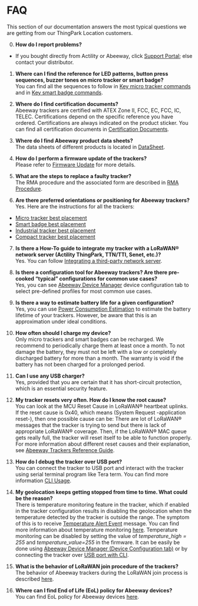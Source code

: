 # FAQ
This section of our documentation answers the most typical questions we are getting from our ThingPark Location customers.

0. **How do I report problems?**
* If you bought directly from Actility or Abeeway, click [Support Portal](https://thingpark.page.link/AbeewaySupport); else contact your distributor.

1. **Where can I find the reference for LED patterns, button press sequences, buzzer tones on micro tracker or smart badge?**
<br/>You can find all the sequences to follow in [Key micro tracker commands](../trackers-overview/micro-tracker/index.md) and in [Key smart badge commands](../trackers-overview/smart-badge/index.md).<br/>

2. **Where do I find certification documents?**
<br/>Abeeway trackers are certified with ATEX Zone II, FCC, EC, FCC, IC, TELEC. Certifications depend on the specific reference you have ordered. Certifications are always indicated on the product sticker. You can find all certification documents in [Certification Documents](https://actilitysa.sharepoint.com/:f:/t/aby/EpY7P-aTfkFMjo1GZgpXyrQBJ_XkD-XnaTCQu1-j6jsOTA?e=zBHYvH).<br/>

3. **Where do I find Abeeway product data sheets?**
<br/>The data sheets of different products is located in [DataSheet](https://actilitysa.sharepoint.com/:f:/t/aby/EjbhUI7oGiZHrPZ1wCDuXzsB7cUgti7AtYwTrMdn2_oRAg?e=qvyHWw).<br/>

4. **How do I perform a firmware update of the trackers?**<br/>
Please refer to [Firmware Update](../troubleshooting-support/firmware-update-overview/index.md) for more details.

5. **What are the steps to replace a faulty tracker?**
<br/>The RMA procedure and the associated form are described in [RMA Procedure](https://actilitysa.sharepoint.com/:f:/t/aby/ElVVoXBbQitMoqlGqw5WS5UBAt1U2WCquWR7LrNb72DciQ?e=b6QaXX).<br/>

6. **Are there preferred orientations or positioning for Abeeway trackers?**
<br/>Yes. Here are the instructions for all the trackers:<br/>
* [Micro tracker best placement](../trackers-overview/micro-tracker/micro-tracker-best-placement.md)<br/>
* [Smart badge best placement](../trackers-overview/smart-badge/smart-badge-best-placement.md)
* [Industrial tracker best placement](../trackers-overview/industrial-tracker/index.md)
* [Compact tracker best placement](../trackers-overview/compact-tracker/compact-tracker-best-placement.md)


7. **Is there a How-To guide to integrate my tracker with a LoRaWAN® network server (Actility ThingPark, TTN/TTI, Senet, etc.)?**
<br/>Yes. You can follow [Integrating a third-party network server](../getting-started/provisioning-your-trackers-on-lorawan-networks/provisioning-your-trackers-on-third-party-network-servers/using-the-node-red-network-interface-translator/provisioning-your-trackers-on-a-third-party-network-server.md).

8. **Is there a configuration tool for Abeeway trackers? Are there pre-cooked “typical” configurations for common use cases?**
<br/>Yes, you can see [Abeeway Device Manager](../trackers-overview/abeeway-device-manager/index.md) device configuration tab to select pre-defined profiles for most common use cases.

9. **Is there a way to estimate battery life for a given configuration?**
<br/>Yes, you can use [Power Consumption Estimation](../trackers-overview/abeeway-device-manager/abeeway-power-consumption-tool.md) to estimate the battery lifetime of your trackers. However, be aware that this is an approximation under ideal conditions.

10. **How often should I charge my device?**
<br/>Only micro trackers and smart badges can be recharged. We recommend to periodically charge them at least once a month. To not damage the battery, they must not be left with a low or completely discharged battery for more than a month. The warranty is void if the battery has not been charged for a prolonged period.

11. **Can I use any USB charger?**
<br/>Yes, provided that you are certain that it has short-circuit protection, which is an essential security feature.

12. **My tracker resets very often. How do I know the root cause?**
<br/>You can look at the MCU Reset Cause in LoRaWAN® heartbeat uplinks. If the reset cause is 0x40, which means (System Request -application reset-), then one possible cause can be: There are lot of LoRaWAN® messages that the tracker is trying to send but there is lack of appropriate LoRaWAN® coverage. Then, if the LoRaWAN® MAC queue gets really full, the tracker will reset itself to be able to function properly. For more information about different reset causes and their explanation, see [Abeeway Trackers Reference Guide](../abeeway-trackers-reference-guide/AbeewayRefGuide/introduction/index.md).

13. **How do I debug the tracker over USB port?**
<br/>You can connect the tracker to USB port and interact with the tracker using serial terminal program like Tera term. You can find more information [CLI Usage](https://actilitysa.sharepoint.com/:f:/t/aby/EgxRhivJUIVNrq1Lwa3qBigBip9FcMMHhBD_ZaA9m8IT6w?e=WLr48X).

14. **My geolocation keeps getting stopped from time to time. What could be the reason?**
<br/>There is temperature monitoring feature in the tracker, which if enabled in the tracker configuration results in disabling the geolocation when the temperature detected by the tracker is outside the range. The symptom of this is to receive [Temperature Alert Event](../abeeway-trackers-reference-guide/AbeewayRefGuide/uplink-messages/event) message. You can find more information about temperature monitoring [here](../abeeway-trackers-reference-guide/AbeewayRefGuide/functioning/temperature-monitoring/readme.md). Temperature monitoring can be disabled by setting the value of *temperature_high = 255* and *temperature_value=255* in the firmware. It can be easily be done using [Abeeway Device Manager (Device Configuration tab)](../trackers-overview/abeeway-device-manager/change-tracker-configuration.md) or by connecting the tracker over [USB port with CLI](../troubleshooting-support/using-cli.md).

15. **What is the behavior of LoRaWAN join procedure of the trackers?**
<br/> The behavior of Abeeway trackers during the LoRaWAN join process is described [here](../abeeway-trackers-reference-guide/AbeewayRefGuide/functioning/startup-process/readme.md).

16. **Where can I find End of Life (EoL) policy for Abeeway devices?**
<br/>You can find EoL policy for Abeeway devices [here](https://actilitysa.sharepoint.com/:f:/t/aby/ErUc5bGWzYdMsw3skEdq1KUBKvSwzEL4F-7yDs9GnZ0qNg?e=cnkWB3).

